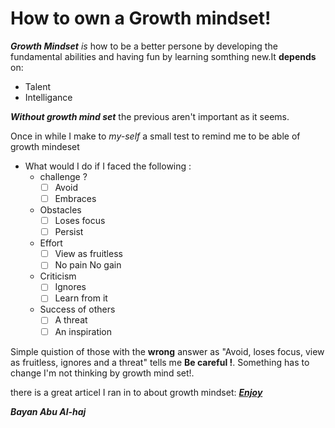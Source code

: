 # How to own a Growth mindset!
 ***Growth Mindset*** *is* how to be a better persone by developing the fundamental abilities and having fun by learning somthing new.It **depends** on:
 * Talent 
 * Intelligance

***Without growth mind set*** the previous aren't important as it seems.

Once in while I make to *my-self* a small test to remind me to be able of growth mindeset 
- What would I do if I faced the following :
  * challenge ?
    - [ ] Avoid  
    - [ ] Embraces
    
  * Obstacles 
    - [ ] Loses focus 
    - [ ] Persist 
  
  * Effort 
    - [ ] View as fruitless 
    - [ ] No pain No gain
    
  * Criticism 
    - [ ] Ignores 
    - [ ] Learn from it 
    
  * Success of others 
    - [ ] A threat 
    - [ ] An inspiration 
    
 Simple quistion of those with the **wrong** answer as "Avoid, loses focus, view as fruitless, ignores and a threat" tells me **Be careful !**.
 Something has to change I'm not thinking by growth mind set!.

there is a great articel I ran in to about growth mindset: [ ***Enjoy*** ](https://www.atlassian.com/blog/inside-atlassian/growth-mindset)

***Bayan Abu Al-haj***